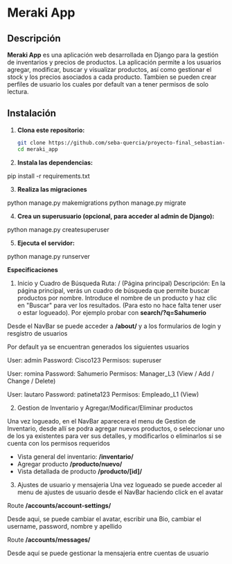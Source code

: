 # Meraki App

## Descripción

**Meraki App** es una aplicación web desarrollada en Django para la gestión de inventarios y precios de productos. La aplicación permite a los usuarios agregar, modificar, buscar y visualizar productos, así como gestionar el stock y los precios asociados a cada producto. Tambien se pueden crear perfiles de usuario los cuales por default van a tener permisos de solo lectura.

## Instalación

1. **Clona este repositorio:**

   ```bash
   git clone https://github.com/seba-quercia/proyecto-final_sebastian-quercia.git
   cd meraki_app


2. **Instala las dependencias:**

pip install -r requirements.txt



3. **Realiza las migraciones**

python manage.py makemigrations
python manage.py migrate



4. **Crea un superusuario (opcional, para acceder al admin de Django):**

python manage.py createsuperuser


5. **Ejecuta el servidor:**

python manage.py runserver


**Especificaciones**

1. Inicio y Cuadro de Búsqueda
Ruta: / (Página principal)
Descripción: En la página principal, verás un cuadro de búsqueda que permite buscar productos por nombre. Introduce el nombre de un producto y haz clic en "Buscar" para ver los resultados. (Para esto no hace falta tener user o estar logueado). Por ejemplo probar con **search/?q=Sahumerio**

Desde el NavBar se puede acceder a **/about/** y a los formularios de login y resgistro de usuarios

Por default ya se encuentran generados los siguientes usuarios

User: admin
Password: Cisco123
Permisos: superuser

User: romina
Password: Sahumerio
Permisos: Manager_L3 (View / Add / Change / Delete)

User: lautaro
Password: patineta123
Permisos: Empleado_L1 (View)


2. Gestion de Inventario y Agregar/Modificar/Eliminar productos

Una vez logueado, en el NavBar aparecera el menu de Gestion de Inventario, desde allí se podra agregar nuevos productos, o seleccionar uno de los ya existentes para ver sus detalles, y modificarlos o eliminarlos si se cuenta con los permisos requeridos

- Vista general del inventario: **/inventario/**
- Agregar producto **/producto/nuevo/**
- Vista detallada de producto **/producto/[id]/**



3. Ajustes de usuario y mensajeria
Una vez logueado se puede acceder al menu de ajustes de usuario desde el NavBar haciendo click en el avatar

Route **/accounts/account-settings/**

   Desde aqui, se puede cambiar el avatar, escribir una Bio, cambiar el username, password, nombre y apellido

Route **/accounts/messages/**

   Desde aquí se puede gestionar la mensajeria entre cuentas de usuario